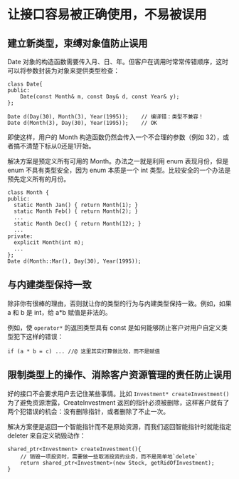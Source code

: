 # 让接口容易被正确使用，不易被误用

## 建立新类型，束缚对象值防止误用

Date 对象的构造函数需要传入月、日、年。但客户在调用时常常传错顺序，这时可以将参数封装为对象来提供类型检查：

```
class Date{
public:
    Date(const Month& m, const Day& d, const Year& y);
};
 
Date d(Day(30), Month(3), Year(1995));    // 编译错：类型不兼容！
Date d(Month(3), Day(30), Year(1995));    // OK
```

即使这样，用户的 Month 构造函数仍然会传入一个不合理的参数（例如 32），或者搞不清楚下标从0还是1开始。 

解决方案是预定义所有可用的 Month。办法之一就是利用 enum 表现月份，但是 enum 不具有类型安全，因为 enum 本质是一个 int 类型。比较安全的一个办法是预先定义所有的月份。

```
class Month {
public:
  static Month Jan() { return Month(1); }  
  static Month Feb() { return Month(2); }   
  ...                                       
  static Month Dec() { return Month(12); } 
  ...                                   
private:
  explicit Month(int m);                                               
  ...                                      
};
Date d(Month::Mar(), Day(30), Year(1995));
```

## 与内建类型保持一致

除非你有很棒的理由，否则就让你的类型的行为与内建类型保持一致。例如，如果 a 和 b 是 int，给 a*b 赋值是非法的。

例如，使 `operator*` 的返回类型具有 const 是如何能够防止客户对用户自定义类型犯下这样的错误：

```
if (a * b = c) ... //@ 这里其实打算做比较，而不是赋值
```

## 限制类型上的操作、消除客户资源管理的责任防止误用

好的接口不会要求用户去记住某些事情。比如 `Investment* createInvestment()` 为了避免资源泄露，CreateInvestment 返回的指针必须被删除，这样客户就有了两个犯错误的机会：没有删除指针，或者删除了不止一次。

解决方案便是返回一个智能指针而不是原始资源，而我们返回智能指针时就能指定 deleter 来自定义销毁动作：

```
shared_ptr<Investment> createInvestment(){
    // 销毁一项投资时，需要做一些取消投资的业务，而不是简单地`delete`
    return shared_ptr<Investment>(new Stock, getRidOfInvestment);
}
```

















